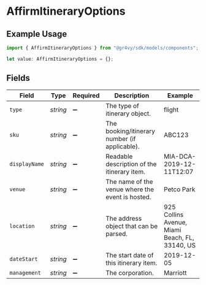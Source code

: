 # AffirmItineraryOptions

## Example Usage

```typescript
import { AffirmItineraryOptions } from "@gr4vy/sdk/models/components";

let value: AffirmItineraryOptions = {};
```

## Fields

| Field                                            | Type                                             | Required                                         | Description                                      | Example                                          |
| ------------------------------------------------ | ------------------------------------------------ | ------------------------------------------------ | ------------------------------------------------ | ------------------------------------------------ |
| `type`                                           | *string*                                         | :heavy_minus_sign:                               | The type of itinerary object.                    | flight                                           |
| `sku`                                            | *string*                                         | :heavy_minus_sign:                               | The booking/itinerary number (if applicable).    | ABC123                                           |
| `displayName`                                    | *string*                                         | :heavy_minus_sign:                               | Readable description of the itinerary item.      | MIA-DCA-2019-12-11T12:07                         |
| `venue`                                          | *string*                                         | :heavy_minus_sign:                               | The name of the venue where the event is hosted. | Petco Park                                       |
| `location`                                       | *string*                                         | :heavy_minus_sign:                               | The address object that can be parsed.           | 925 Collins Avenue, Miami Beach, FL, 33140, US   |
| `dateStart`                                      | *string*                                         | :heavy_minus_sign:                               | The start date of this itinerary item.           | 2019-12-05                                       |
| `management`                                     | *string*                                         | :heavy_minus_sign:                               | The corporation.                                 | Marriott                                         |